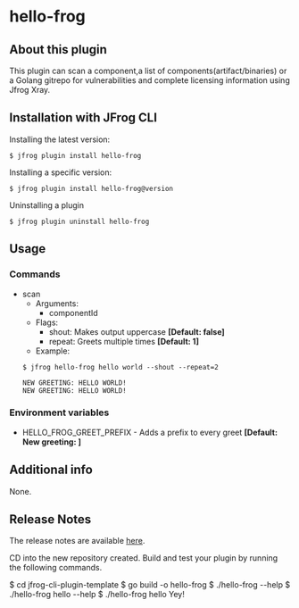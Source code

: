 # hello-frog

## About this plugin
This plugin can scan a component,a list of components(artifact/binaries) or a Golang gitrepo for vulnerabilities and complete licensing information using Jfrog Xray.

## Installation with JFrog CLI
Installing the latest version:

`$ jfrog plugin install hello-frog`

Installing a specific version:

`$ jfrog plugin install hello-frog@version`

Uninstalling a plugin

`$ jfrog plugin uninstall hello-frog`

## Usage
### Commands
* scan
    - Arguments:
        - componentId
    - Flags:
        - shout: Makes output uppercase **[Default: false]**
        - repeat: Greets multiple times **[Default: 1]**
    - Example:
    ```
  $ jfrog hello-frog hello world --shout --repeat=2
  
  NEW GREETING: HELLO WORLD!
  NEW GREETING: HELLO WORLD!
  ```

### Environment variables
* HELLO_FROG_GREET_PREFIX - Adds a prefix to every greet **[Default: New greeting: ]**

## Additional info
None.

## Release Notes
The release notes are available [here](RELEASE.md).



CD into the new repository created.
Build and test your plugin by running the following commands.

$ cd jfrog-cli-plugin-template
$ go build -o hello-frog
$ ./hello-frog --help
$ ./hello-frog hello --help
$ ./hello-frog hello Yey!
